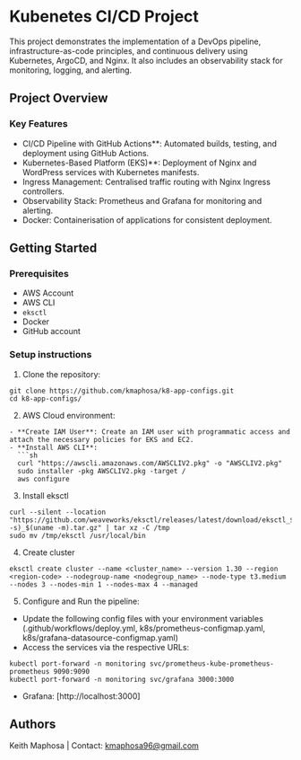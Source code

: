 # Kubenetes CI/CD Project

This project demonstrates the implementation of a DevOps pipeline, infrastructure-as-code principles, and continuous delivery using Kubernetes, ArgoCD, and Nginx. It also includes an observability stack for monitoring, logging, and alerting.

## Project Overview
### Key Features

- CI/CD Pipeline with GitHub Actions**: Automated builds, testing, and deployment using GitHub Actions.
- Kubernetes-Based Platform (EKS)**: Deployment of Nginx and WordPress services with Kubernetes manifests.
- Ingress Management: Centralised traffic routing with Nginx Ingress controllers.
- Observability Stack: Prometheus and Grafana for monitoring and alerting.
- Docker: Containerisation of applications for consistent deployment.


## Getting Started

### Prerequisites


- AWS Account
- AWS CLI
- `eksctl`
- Docker
- GitHub account


### Setup instructions

1. Clone the repository:
```
git clone https://github.com/kmaphosa/k8-app-configs.git
cd k8-app-configs/

```
2. AWS Cloud environment:
```
- **Create IAM User**: Create an IAM user with programmatic access and attach the necessary policies for EKS and EC2.
- **Install AWS CLI**:
  ```sh
  curl "https://awscli.amazonaws.com/AWSCLIV2.pkg" -o "AWSCLIV2.pkg"
  sudo installer -pkg AWSCLIV2.pkg -target /
  aws configure

```
3. Install eksctl
```
curl --silent --location "https://github.com/weaveworks/eksctl/releases/latest/download/eksctl_$(uname -s)_$(uname -m).tar.gz" | tar xz -C /tmp
sudo mv /tmp/eksctl /usr/local/bin

```
4. Create cluster
```
eksctl create cluster --name <cluster_name> --version 1.30 --region <region-code> --nodegroup-name <nodegroup_name> --node-type t3.medium --nodes 3 --nodes-min 1 --nodes-max 4 --managed

```
5. Configure and Run the pipeline:
- Update the following config files with your environment variables (.github/workflows/deploy.yml, k8s/prometheus-configmap.yaml, k8s/grafana-datasource-configmap.yaml)
- Access the services via the respective URLs:
```
kubectl port-forward -n monitoring svc/prometheus-kube-prometheus-prometheus 9090:9090
kubectl port-forward -n monitoring svc/grafana 3000:3000

```
  - Grafana: [http://localhost:3000]

## Authors

Keith Maphosa  | Contact: kmaphosa96@gmail.com

